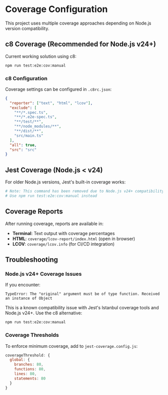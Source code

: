# Coverage Configuration

This project uses multiple coverage approaches depending on Node.js version compatibility.

## c8 Coverage (Recommended for Node.js v24+)

Current working solution using c8:

```bash
npm run test:e2e:cov:manual
```

### c8 Configuration

Coverage settings can be configured in `.c8rc.json`:

```json
{
  "reporter": ["text", "html", "lcov"],
  "exclude": [
    "**/*.spec.ts",
    "**/*.e2e-spec.ts",
    "**/test/**",
    "**/node_modules/**",
    "**/dist/**",
    "src/main.ts"
  ],
  "all": true,
  "src": "src"
}
```

## Jest Coverage (Node.js < v24)

For older Node.js versions, Jest's built-in coverage works:

```bash
# Note: This command has been removed due to Node.js v24+ compatibility issues
# Use npm run test:e2e:cov:manual instead
```

## Coverage Reports

After running coverage, reports are available in:

- **Terminal**: Text output with coverage percentages
- **HTML**: `coverage/lcov-report/index.html` (open in browser)
- **LCOV**: `coverage/lcov.info` (for CI/CD integration)

## Troubleshooting

### Node.js v24+ Coverage Issues

If you encounter:
```
TypeError: The "original" argument must be of type function. Received an instance of Object
```

This is a known compatibility issue with Jest's Istanbul coverage tools and Node.js v24+. Use the c8 alternative:

```bash
npm run test:e2e:cov:manual
```

### Coverage Thresholds

To enforce minimum coverage, add to `jest-coverage.config.js`:

```javascript
coverageThreshold: {
  global: {
    branches: 80,
    functions: 80,
    lines: 80,
    statements: 80
  }
}
```
